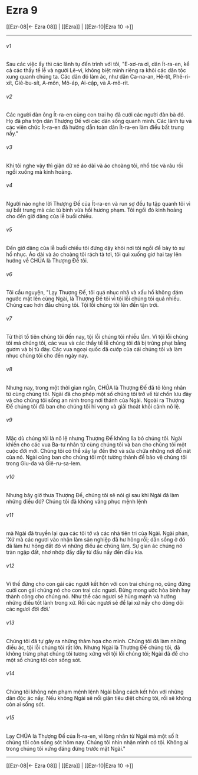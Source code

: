 # Ezra 9

[[Ezr-08|← Ezra 08]] | [[Ezra]] | [[Ezr-10|Ezra 10 →]]
***



###### v1 
Sau các việc ấy thì các lãnh tụ đến trình với tôi, "E-xơ-ra ơi, dân Ít-ra-en, kể cả các thầy tế lễ và người Lê-vi, không biệt mình riêng ra khỏi các dân tộc xung quanh chúng ta. Các dân đó làm ác, như dân Ca-na-an, Hê-tít, Phê-ri-xít, Giê-bu-sít, A-môn, Mô-áp, Ai-cập, và A-mô-rít. 

###### v2 
Các người đàn ông Ít-ra-en cùng con trai họ đã cưới các người đàn bà đó. Họ đã pha trộn dân Thượng Đế với các dân sống quanh mình. Các lãnh tụ và các viên chức Ít-ra-en đã hướng dẫn toàn dân Ít-ra-en làm điều bất trung nầy." 

###### v3 
Khi tôi nghe vậy thì giận dữ xé áo dài và áo choàng tôi, nhổ tóc và râu rồi ngồi xuống mà kinh hoảng. 

###### v4 
Người nào nghe lời Thượng Đế của Ít-ra-en và run sợ đều tụ tập quanh tôi vì sự bất trung mà các tù binh vừa hồi hương phạm. Tôi ngồi đó kinh hoảng cho đến giờ dâng của lễ buổi chiều. 

###### v5 
Đến giờ dâng của lễ buổi chiều tôi đứng dậy khỏi nơi tôi ngồi để bày tỏ sự hổ nhục. Áo dài và áo choàng tôi rách tả tơi, tôi quì xuống giơ hai tay lên hướng về CHÚA là Thượng Đế tôi. 

###### v6 
Tôi cầu nguyện, "Lạy Thượng Đế, tôi quá nhục nhã và xấu hổ không dám ngước mặt lên cùng Ngài, là Thượng Đế tôi vì tội lỗi chúng tôi quá nhiều. Chúng cao hơn đầu chúng tôi. Tội lỗi chúng tôi lên đến tận trời. 

###### v7 
Từ thời tổ tiên chúng tôi đến nay, tội lỗi chúng tôi nhiều lắm. Vì tội lỗi chúng tôi mà chúng tôi, các vua và các thầy tế lễ chúng tôi đã bị trừng phạt bằng gươm và bị tù đày. Các vua ngoại quốc đã cướp của cải chúng tôi và làm nhục chúng tôi cho đến ngày nay. 

###### v8 
Nhưng nay, trong một thời gian ngắn, CHÚA là Thượng Đế đã tỏ lòng nhân từ cùng chúng tôi. Ngài đã cho phép một số chúng tôi trở về từ chốn lưu đày và cho chúng tôi sống an ninh trong nơi thánh của Ngài. Ngoài ra Thượng Đế chúng tôi đã ban cho chúng tôi hi vọng và giải thoát khỏi cảnh nô lệ. 

###### v9 
Mặc dù chúng tôi là nô lệ nhưng Thượng Đế không lìa bỏ chúng tôi. Ngài khiến cho các vua Ba-tư nhân từ cùng chúng tôi và ban cho chúng tôi một cuộc đời mới. Chúng tôi có thể xây lại đền thờ và sửa chữa những nơi đổ nát của nó. Ngài cũng ban cho chúng tôi một tường thành để bảo vệ chúng tôi trong Giu-đa và Giê-ru-sa-lem. 

###### v10 
Nhưng bây giờ thưa Thượng Đế, chúng tôi sẽ nói gì sau khi Ngài đã làm những điều đó? Chúng tôi đã không vâng phục mệnh lệnh 

###### v11 
mà Ngài đã truyền lại qua các tôi tớ và các nhà tiên tri của Ngài. Ngài phán, 'Xứ mà các ngươi vào nhận làm sản nghiệp đã hư hỏng rồi; dân sống ở đó đã làm hư hỏng đất đó vì những điều ác chúng làm. Sự gian ác chúng nó tràn ngập đất, nhơ nhớp đầy dẫy từ đầu nầy đến đầu kia. 

###### v12 
Vì thế đừng cho con gái các ngươi kết hôn với con trai chúng nó, cũng đừng cưới con gái chúng nó cho con trai các ngươi. Đừng mong ước hòa bình hay thành công cho chúng nó. Như thế các ngươi sẽ hùng mạnh và hưởng những điều tốt lành trong xứ. Rồi các ngươi sẽ để lại xứ nầy cho dòng dõi các ngươi đời đời.' 

###### v13 
Chúng tôi đã tự gây ra những thảm họa cho mình. Chúng tôi đã làm những điều ác, tội lỗi chúng tôi rất lớn. Nhưng Ngài là Thượng Đế chúng tôi, đã không trừng phạt chúng tôi tương xứng với tội lỗi chúng tôi; Ngài đã để cho một số chúng tôi còn sống sót. 

###### v14 
Chúng tôi không nên phạm mệnh lệnh Ngài bằng cách kết hôn với những dân độc ác nầy. Nếu không Ngài sẽ nổi giận tiêu diệt chúng tôi, rồi sẽ không còn ai sống sót. 

###### v15 
Lạy CHÚA là Thượng Đế của Ít-ra-en, vì lòng nhân từ Ngài mà một số ít chúng tôi còn sống sót hôm nay. Chúng tôi nhìn nhận mình có tội. Không ai trong chúng tôi xứng đáng đứng trước mặt Ngài."

***
[[Ezr-08|← Ezra 08]] | [[Ezra]] | [[Ezr-10|Ezra 10 →]]
